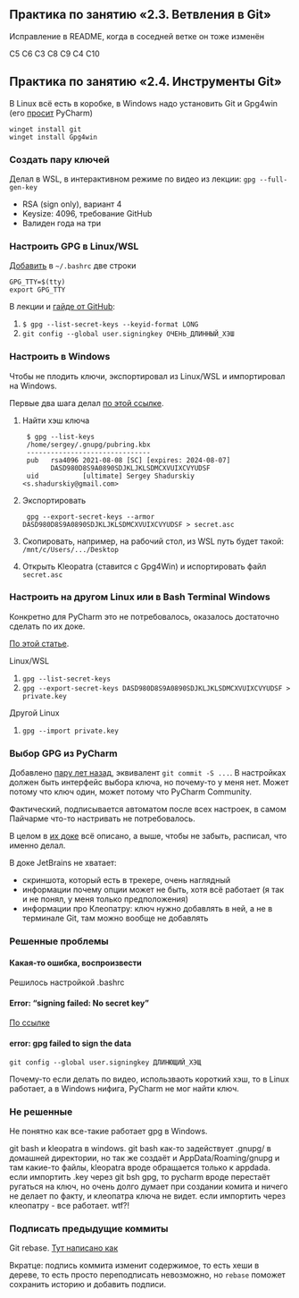 ## Практика по занятию «2.3. Ветвления в Git»

Исправление в README, когда в соседней ветке он тоже изменён

C5
C6
C3
C8
C9
C4
C10

## Практика по занятию «2.4. Инструменты Git»

В Linux всё есть в коробке, в Windows надо установить Git и Gpg4win (его [просит](https://www.jetbrains.com/help/pycharm/set-up-gpg-commit-signing.html) PyCharm)

```
winget install git
winget install Gpg4win
``` 

### Создать пару ключей

Делал в WSL, в интерактивном режиме по видео из лекции: `gpg --full-gen-key`

* RSA (sign only), вариант 4
* Keysize: 4096, требование GitHub
* Валиден года на три

### Настроить GPG в Linux/WSL

[Добавить](https://stackoverflow.com/questions/63793836/unable-to-commit-to-git-with-the-gpg-key-error) в `~/.bashrc` две строки
```
GPG_TTY=$(tty)
export GPG_TTY
```

В лекции и [гайде от GitHub](https://docs.github.com/en/enterprise/2.14/user/articles/generating-a-new-gpg-key):
1. `$ gpg --list-secret-keys --keyid-format LONG`
1. `git config --global user.signingkey ОЧЕНЬ_ДЛИННЫЙ_ХЭШ`

### Настроить в Windows

Чтобы не плодить ключи, экспортировал из Linux/WSL и импортировал на Windows. 

Первые два шага делал [по этой ссылке](https://stackoverflow.com/questions/5587513/how-to-export-private-secret-asc-key-to-decrypt-gpg-files).

1. Найти хэш ключа
   
        $ gpg --list-keys
        /home/sergey/.gnupg/pubring.kbx
        -------------------------------
        pub   rsa4096 2021-08-08 [SC] [expires: 2024-08-07]
              DASD980D8S9A0890SDJKLJKLSDMCXVUIXCVYUDSF
        uid           [ultimate] Sergey Shadurskiy <s.shadurskiy@gmail.com>

1. Экспортировать
   
        gpg --export-secret-keys --armor DASD980D8S9A0890SDJKLJKLSDMCXVUIXCVYUDSF > secret.asc

1. Скопировать, например, на рабочий стол, из WSL путь будет такой: `/mnt/c/Users/.../Desktop`

1. Открыть Kleopatra (ставится с Gpg4Win) и испортировать файл `secret.asc`

### Настроить на другом Linux или в Bash Terminal Windows

Конкретно для PyCharm это не потребовалось, оказалось достаточно сделать по их доке.

[По этой статье](https://makandracards.com/makandra-orga/37763-gpg-extract-private-key-and-import-on-different-machine).

Linux/WSL
1. `gpg --list-secret-keys`
1. `gpg --export-secret-keys DASD980D8S9A0890SDJKLJKLSDMCXVUIXCVYUDSF > private.key`

Другой Linux
1. `gpg --import private.key`

### Выбор GPG из PyCharm

Добавлено [пару лет назад](https://youtrack.jetbrains.com/issue/IDEA-110261), эквивалент `git commit -S ...`. В настройках должен быть интерфейс выбора ключа, но почему-то у меня нет. Может потому что ключ один, может потому что PyCharm Community.

Фактический, подписывается автоматом после всех настроек, в самом Пайчарме что-то настривать не потребовалось.

В целом в [их доке](https://www.jetbrains.com/help/pycharm/set-up-gpg-commit-signing.html) всё описано, а выше, чтобы не забыть, расписал, что именно делал. 

В доке JetBrains не хватает: 
* скриншота, который есть в трекере, очень наглядный 
* информации почему опции может не быть, хотя всё работает (я так и не понял, у меня только предположения) 
* информации про Клеопатру: ключ нужно добавлять в ней, а не в терминале Git, там можно вообще не добавлять

### Решенные проблемы

#### Какая-то ошибка, воспроизвести

Решилось настройкой .bashrc

#### Error: “signing failed: No secret key”

[По ссылке](https://medium.com/bootstart/signed-commits-ec2cab9e7254)

#### error: gpg failed to sign the data

`git config --global user.signingkey ДЛИНЮЩИЙ_ХЭЩ`

Почему-то если делать по видео, использваоть короткий хэш, то в Linux работает, а в Windows нифига, PyCharm не мог найти ключ.

### Не решенные

Не понятно как все-такие работает gpg в Windows. 

git bash и kleopatra в windows. git bash как-то задействует  .gnupg/ в домашней директории, но так же создаёт и AppData/Roaming/gnupg и там какие-то файлы, kleopatra вроде обращается только к appdada. если импортить .key через git bsh gpg, то pycharm вроде перестаёт ругаться на ключ, но очень долго думает при создании комита и ничего не делает по факту, и клеопатра ключа не видет. если импортить через клеопатру - все работает. wtf?!

### Подписать предыдущие коммиты

Git rebase. [Тут написано как](https://superuser.com/questions/397149/can-you-gpg-sign-old-commits)

Вкратце: подпись коммита изменит содержимое, то есть хеши в дереве, то есть просто переподписать невозможно, но `rebase` поможет сохранить историю и добавить подписи.
